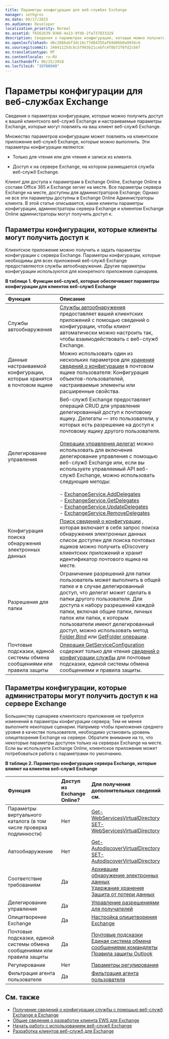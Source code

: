 ```yaml
---
title: Параметры конфигурации для веб-службах Exchange
manager: sethgros
ms.date: 09/17/2015
ms.audience: Developer
localization_priority: Normal
ms.assetid: f6562639-9366-4a13-9fdb-2fa737833329
description: Сведения о параметрах конфигурации, которые можно получить доступ к вашей клиентского веб-служб Exchange и настраиваемые параметры Exchange, которые могут повлиять на ваш клиент веб-служб Exchange.
ms.openlocfilehash: d6c2866abf3dc16c77d84355afb9d86b0a9934c6
ms.sourcegitcommit: 34041125dc8c5f993b21cebfc4f8b72f0fd2cb6f
ms.translationtype: MT
ms.contentlocale: ru-RU
ms.lasthandoff: 06/25/2018
ms.locfileid: "19760940"
---
```

# <a name="configuration-options-for-ews-in-exchange"></a>Параметры конфигурации для веб-службах Exchange

Сведения о параметрах конфигурации, которые можно получить доступ к вашей клиентского веб-служб Exchange и настраиваемые параметры Exchange, которые могут повлиять на ваш клиент веб-служб Exchange. 
  
Множество параметров конфигурации может повлиять на клиентское приложение веб-служб Exchange, которые можно выполнить. Эти параметры конфигурации являются: 
  
- Только для чтения или для чтения и записи из клиента.
    
- Доступ к на сервере Exchange, на котором размещается служба веб-служб Exchange.
    
Клиент для доступа к параметрам в Exchange Online, Exchange Online в составе Office 365 и Exchange server на месте. Все параметры сервера Exchange на месте, доступны для администраторов Exchange; Однако не все эти параметры доступны в Exchange Online Администраторы клиента. В этой статье описывается, какие клиенты параметры конфигурации, администраторы сервера Exchange и клиентом Exchange Online администраторы могут получить доступ к.
  
## <a name="configuration-settings-that-clients-can-access"></a>Параметры конфигурации, которые клиенты могут получить доступ к

Клиентское приложение можно получить и задать параметры конфигурации с сервера Exchange. Параметры конфигурации, которые необходимы для всех приложений веб-служб Exchange предоставляются службы автообнаружения. Другие параметры конфигурации используются для конкретного приложения сценариев. 
  
**В таблице 1. Функции веб-служб, которые обеспечивают параметры конфигурации для клиентов веб-служб Exchange**

|**Функция**|**Описание**|
|:-----|:-----|
|Службы автообнаружения  <br/> |[Службы автообнаружения](autodiscover-for-exchange.md) предоставляет вашей клиентских приложений с помощью сведений о конфигурации, чтобы клиент автоматически можно настроить так, чтобы взаимодействовать с веб-служб Exchange.  <br/> |
|Данные настраиваемой конфигурации, которые хранятся в почтовом ящике  <br/> |Можно использовать один из нескольких параметров для [хранения сведений о конфигурации](persistent-application-settings-in-ews-in-exchange.md) в почтовом ящике пользователя: Конфигурация объектов-пользователей, настраиваемые элементы или расширенные свойства.  <br/> |
|Делегирование управления  <br/> | Веб-служб Exchange предоставляет операций CRUD для управления делегированный доступ к почтовому ящику. Делегаты — это пользователи, у которых есть разрешение на доступ к почтовому ящику другого пользователя.<br/><br/>  [Операции управления делегат](http://msdn.microsoft.com/en-us/library/bb409286%28v=exchg.150%29.aspx#bk_delegate_management) можно использовать для включения делегирование управления с помощью веб-служб Exchange или, если вы используете управляемый API веб-служб Exchange, можно использовать следующие методы:<br/><br/>- [ExchangeService.AddDelegates](http://msdn.microsoft.com/en-us/library/microsoft.exchange.webservices.data.exchangeservice.adddelegates%28v=exchg.80%29.aspx) <br/>- [ExchangeService.GetDelegates](http://msdn.microsoft.com/en-us/library/microsoft.exchange.webservices.data.exchangeservice.getdelegates%28v=exchg.80%29.aspx) <br/>- [ExchangeService.UpdateDelegates](http://msdn.microsoft.com/en-us/library/microsoft.exchange.webservices.data.exchangeservice.updatedelegates%28v=exchg.80%29.aspx) <br/>- [ExchangeService.RemoveDelegates](http://msdn.microsoft.com/en-us/library/microsoft.exchange.webservices.data.exchangeservice.removedelegates%28v=exchg.80%29.aspx) <br/> |
|Конфигурация поиска обнаружения электронных данных  <br/> |[Поиск сведений о конфигурации](http://msdn.microsoft.com/library/8a54a6dc-110c-4972-a8bc-5ddb43c4b857%28Office.15%29.aspx) , которая включает в себя запрос поиска обнаружения электронных данных список доступен для поиска почтовых ящиков можно получить eDiscovery клиентских приложений и хранит идентификатор почтового ящика на месте.  <br/> |
|Разрешения для папки  <br/> |Ограничение разрешений для папки пользователь может выполнить в общей папке и в случае делегированный доступ, что делегат может сделать в папки другого пользователя. Для доступа к набору разрешений каждой папки, включая общие папки, личных папок или папки, к которым пользователи имеют делегированный доступ, можно использовать метод [Folder.Bind](http://msdn.microsoft.com/en-us/library/microsoft.exchange.webservices.data.folder.bind%28v=exchg.80%29.aspx) или [GetFolder операции](http://msdn.microsoft.com/library/355bcf93-dc71-4493-b177-622afac5fdb9%28Office.15%29.aspx) .  <br/> |
|Почтовые подсказки, единой системы обмена сообщениями или правила защиты  <br/> |[Операция GetServiceConfiguration](http://msdn.microsoft.com/library/070cbfe5-325a-4955-8e4a-8230ea0459a7%28Office.15%29.aspx) содержит только для чтения [сведений о конфигурации службы](how-to-get-service-configuration-information-by-using-ews-in-exchange.md) для почтовые подсказки, единой системы обмена сообщениями и правила защиты.  <br/> |
   
## <a name="configuration-settings-that-administrators-can-access-on-the-exchange-server"></a>Параметры конфигурации, которые администраторы могут получить доступ к на сервере Exchange

Большинству сценариев клиентского приложения не требуется изменений в параметры конфигурации сервера; Тем не менее выполните некоторые сценарии. Например чтобы приложения среднего уровня в качестве пользователя, необходимо установить уровень олицетворения Exchange на сервере. Обратите внимание на то, что некоторые параметры доступен только на серверах Exchange на месте. Если вы используете Exchange Online, клиентское приложение может потребоваться работа с параметрами по умолчанию.
  
**В таблице 2. Параметры конфигурации сервера Exchange, которые влияют на клиентов веб-служб Exchange**

|**Функция**|**Доступ из Exchange Online?**|**Для получения дополнительных сведений см.**|
|:-----|:-----|:-----|
|Параметры виртуального каталога (в том числе проверка подлинности)  <br/> |Нет  <br/> |[Get-WebServicesVirtualDirectory](http://technet.microsoft.com/en-us/library/aa998810%28v=exchg.150%29.aspx) <br/> [SET-WebServicesVirtualDirectory](http://technet.microsoft.com/en-us/library/aa997233%28v=exchg.150%29.aspx) <br/> |
|Автообнаружение  <br/> |Нет  <br/> |[Get-AutodiscoverVirtualDirectory](http://technet.microsoft.com/en-us/library/aa996819%28v=exchg.150%29.aspx) <br/> [SET-AutodiscoverVirtualDirectory](http://technet.microsoft.com/en-us/library/aa998601%28v=exchg.150%29.aspx) <br/> |
|Соответствие требованиям  <br/> |Да  <br/> |[Архивации](http://technet.microsoft.com/en-us/library/dd979800%28v=exchg.150%29.aspx) <br/> [обнаружение электронных данных](http://technet.microsoft.com/en-us/library/dd298021%28v=exchg.150%29.aspx) <br/> [Удержание хранения](http://technet.microsoft.com/en-us/library/dd335168%28v=exchg.150%29.aspx) <br/> [Защита от потери данных](http://technet.microsoft.com/en-us/library/jj150527%28v=exchg.150%29.aspx) <br/> |
|Делегирование управления  <br/> |Да  <br/> |[Управление разрешениями для получателей](http://technet.microsoft.com/en-us/library/jj919240%28v=exchg.150%29.aspx) <br/> |
|Олицетворение Exchange  <br/> |Да  <br/> |[Настройка олицетворения Exchange](http://msdn.microsoft.com/en-us/library/bb204095%28EXCHG.140%29.aspx) <br/> |
|Почтовые подсказки, единой системы обмена сообщениями или правила защиты  <br/> |Да  <br/> |[Почтовые подсказки](http://technet.microsoft.com/en-us/library/jj649091%28v=exchg.150%29.aspx) <br/> [Единая система обмена сообщениями командлеты](http://technet.microsoft.com/en-us/library/aa997665%28v=exchg.150%29.aspx) <br/> [Правила защиты Outlook](http://technet.microsoft.com/en-us/library/dd638178%28v=exchg.150%29.aspx) <br/> |
|Регулирование  <br/> |Нет  <br/> |[Параметры регулирования](ews-throttling-in-exchange.md) <br/> |
|Фильтрация агента пользователя  <br/> |Да  <br/> |[Фильтрация агента пользователя](how-to-control-access-to-ews-in-exchange.md) <br/> |
   
## <a name="see-also"></a>См. также

- [Получение сведений о конфигурации службы с помощью веб-служб Exchange в Exchange](how-to-get-service-configuration-information-by-using-ews-in-exchange.md)
- [Общие сведения о разработке клиента EWS для Exchange](ews-client-design-overview-for-exchange.md)   
- [Начать работу с использованием веб-служб Exchange](start-using-web-services-in-exchange.md)   
- [Разработка клиентов веб-служб для Exchange](develop-web-service-clients-for-exchange.md)
    

